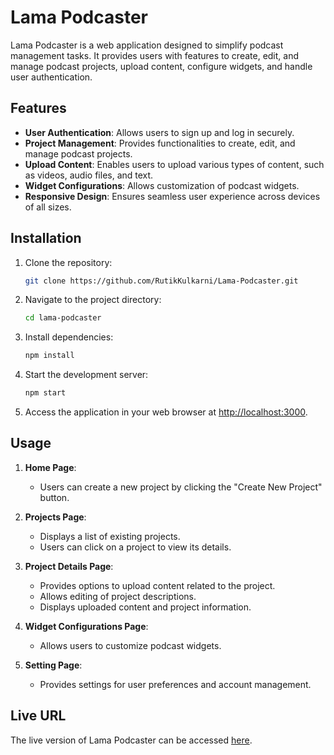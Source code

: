 # Lama Podcaster

Lama Podcaster is a web application designed to simplify podcast management tasks. It provides users with features to create, edit, and manage podcast projects, upload content, configure widgets, and handle user authentication.

## Features

- **User Authentication**: Allows users to sign up and log in securely.
- **Project Management**: Provides functionalities to create, edit, and manage podcast projects.
- **Upload Content**: Enables users to upload various types of content, such as videos, audio files, and text.
- **Widget Configurations**: Allows customization of podcast widgets.
- **Responsive Design**: Ensures seamless user experience across devices of all sizes.

## Installation

1. Clone the repository:

   ```bash
   git clone https://github.com/RutikKulkarni/Lama-Podcaster.git
   ```

2. Navigate to the project directory:

   ```bash
   cd lama-podcaster
   ```

3. Install dependencies:

   ```bash
   npm install
   ```

4. Start the development server:

   ```bash
   npm start
   ```

5. Access the application in your web browser at [http://localhost:3000](http://localhost:3000).

## Usage

1. **Home Page**:
   - Users can create a new project by clicking the "Create New Project" button.

2. **Projects Page**:
   - Displays a list of existing projects.
   - Users can click on a project to view its details.

3. **Project Details Page**:
   - Provides options to upload content related to the project.
   - Allows editing of project descriptions.
   - Displays uploaded content and project information.

4. **Widget Configurations Page**:
   - Allows users to customize podcast widgets.

5. **Setting Page**:
   - Provides settings for user preferences and account management.

## Live URL

The live version of Lama Podcaster can be accessed [here](https://lama-podcaster.vercel.app/).
